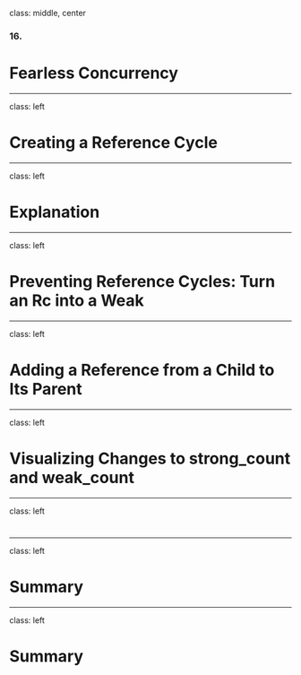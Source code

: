 class: middle, center

### 16.

# Fearless Concurrency

---

class: left

# Creating a Reference Cycle

---

class: left

# Explanation

---

class: left

# Preventing Reference Cycles: Turn an Rc<T> into a Weak<T>

---

class: left

# Adding a Reference from a Child to Its Parent

---

class: left

# Visualizing Changes to strong_count and weak_count

---

class: left

# 

---

class: left

# Summary

---

class: left

# Summary

